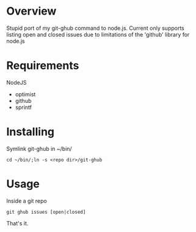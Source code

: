 Overview
===
Stupid port of my git-ghub command to node.js. Current only supports listing open and closed issues due to limitations of the 'github' library for node.js

Requirements
===
NodeJS

* optimist
* github
* sprintf

Installing
===
Symlink git-ghub in ~/bin/

    cd ~/bin/;ln -s <repo dir>/git-ghub

Usage
=====
Inside a git repo

    git ghub issues [open|closed]

That's it.
